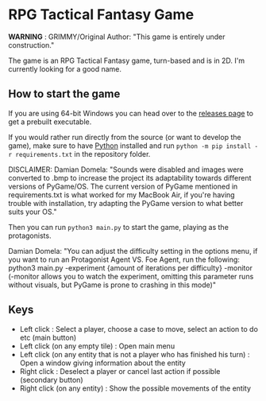# RPG Tactical Fantasy Game

__WARNING__ : GRIMMY/Original Author: "This game is entirely under construction."

The game is an RPG Tactical Fantasy game, turn-based and is in 2D.
I'm currently looking for a good name.

## How to start the game

If you are using 64-bit Windows you can head over to the [releases page](https://github.com/grimmys/rpg_tactical_fantasy_game/releases) to get a prebuilt executable.

If you would rather run directly from the source \(or want to develop the game\), make sure to have [Python](https://python.org) installed and run `python -m pip install -r requirements.txt` in the repository folder.

DISCLAIMER: Damian Domela: "Sounds were disabled and images were converted to .bmp to increase the project its adaptability towards different versions of PyGame/OS.
The current version of PyGame mentioned in requirements.txt is what worked for my MacBook Air, if you're having trouble with installation, try adapting the PyGame version to what better suits your OS."

Then you can run `python3 main.py` to start the game, playing as the protagonists.

Damian Domela: "You can adjust the difficulty setting in the options menu, if you want to run an Protagonist Agent VS. Foe Agent, run the following:
python3 main.py -experiment {amount of iterations per difficulty} -monitor
(-monitor allows you to watch the experiment, omitting this parameter runs without visuals, but PyGame is prone to crashing in this mode)"

## Keys

* Left click : Select a player, choose a case to move, select an action to do etc (main button)
* Left click (on any empty tile) : Open main menu
* Left click (on any entity that is not a player who has finished his turn) : Open a window giving information about the entity
* Right click : Deselect a player or cancel last action if possible (secondary button)
* Right click (on any entity) : Show the possible movements of the entity
